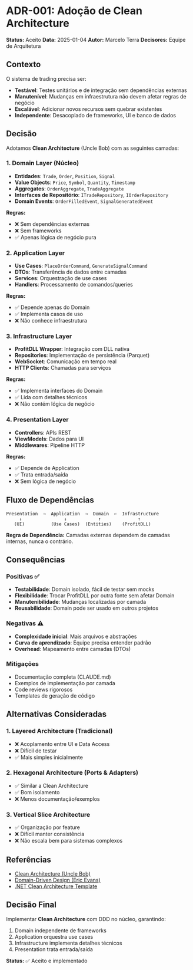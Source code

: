 # ADR-001: Adoção de Clean Architecture

**Status:** Aceito
**Data:** 2025-01-04
**Autor:** Marcelo Terra
**Decisores:** Equipe de Arquitetura

## Contexto

O sistema de trading precisa ser:
- **Testável**: Testes unitários e de integração sem dependências externas
- **Manutenível**: Mudanças em infraestrutura não devem afetar regras de negócio
- **Escalável**: Adicionar novos recursos sem quebrar existentes
- **Independente**: Desacoplado de frameworks, UI e banco de dados

## Decisão

Adotamos **Clean Architecture** (Uncle Bob) com as seguintes camadas:

### 1. Domain Layer (Núcleo)
- **Entidades**: `Trade`, `Order`, `Position`, `Signal`
- **Value Objects**: `Price`, `Symbol`, `Quantity`, `Timestamp`
- **Aggregates**: `OrderAggregate`, `TradeAggregate`
- **Interfaces de Repositório**: `ITradeRepository`, `IOrderRepository`
- **Domain Events**: `OrderFilledEvent`, `SignalGeneratedEvent`

**Regras:**
- ❌ Sem dependências externas
- ❌ Sem frameworks
- ✅ Apenas lógica de negócio pura

### 2. Application Layer
- **Use Cases**: `PlaceOrderCommand`, `GenerateSignalCommand`
- **DTOs**: Transferência de dados entre camadas
- **Services**: Orquestração de use cases
- **Handlers**: Processamento de comandos/queries

**Regras:**
- ✅ Depende apenas do Domain
- ✅ Implementa casos de uso
- ❌ Não conhece infraestrutura

### 3. Infrastructure Layer
- **ProfitDLL Wrapper**: Integração com DLL nativa
- **Repositories**: Implementação de persistência (Parquet)
- **WebSocket**: Comunicação em tempo real
- **HTTP Clients**: Chamadas para serviços

**Regras:**
- ✅ Implementa interfaces do Domain
- ✅ Lida com detalhes técnicos
- ❌ Não contém lógica de negócio

### 4. Presentation Layer
- **Controllers**: APIs REST
- **ViewModels**: Dados para UI
- **Middlewares**: Pipeline HTTP

**Regras:**
- ✅ Depende de Application
- ✅ Trata entrada/saída
- ❌ Sem lógica de negócio

## Fluxo de Dependências

```
Presentation  →  Application  →  Domain  ←  Infrastructure
     ↓                ↓            ↑              ↑
   (UI)          (Use Cases)  (Entities)    (ProfitDLL)
```

**Regra de Dependência:** Camadas externas dependem de camadas internas, nunca o contrário.

## Consequências

### Positivas ✅
- **Testabilidade**: Domain isolado, fácil de testar sem mocks
- **Flexibilidade**: Trocar ProfitDLL por outra fonte sem afetar Domain
- **Manutenibilidade**: Mudanças localizadas por camada
- **Reusabilidade**: Domain pode ser usado em outros projetos

### Negativas ⚠️
- **Complexidade inicial**: Mais arquivos e abstrações
- **Curva de aprendizado**: Equipe precisa entender padrão
- **Overhead**: Mapeamento entre camadas (DTOs)

### Mitigações
- Documentação completa (CLAUDE.md)
- Exemplos de implementação por camada
- Code reviews rigorosos
- Templates de geração de código

## Alternativas Consideradas

### 1. Layered Architecture (Tradicional)
- ❌ Acoplamento entre UI e Data Access
- ❌ Difícil de testar
- ✅ Mais simples inicialmente

### 2. Hexagonal Architecture (Ports & Adapters)
- ✅ Similar a Clean Architecture
- ✅ Bom isolamento
- ❌ Menos documentação/exemplos

### 3. Vertical Slice Architecture
- ✅ Organização por feature
- ❌ Difícil manter consistência
- ❌ Não escala bem para sistemas complexos

## Referências

- [Clean Architecture (Uncle Bob)](https://blog.cleancoder.com/uncle-bob/2012/08/13/the-clean-architecture.html)
- [Domain-Driven Design (Eric Evans)](https://www.domainlanguage.com/ddd/)
- [.NET Clean Architecture Template](https://github.com/jasontaylordev/CleanArchitecture)

## Decisão Final

Implementar **Clean Architecture** com DDD no núcleo, garantindo:
1. Domain independente de frameworks
2. Application orquestra use cases
3. Infrastructure implementa detalhes técnicos
4. Presentation trata entrada/saída

**Status:** ✅ Aceito e implementado
